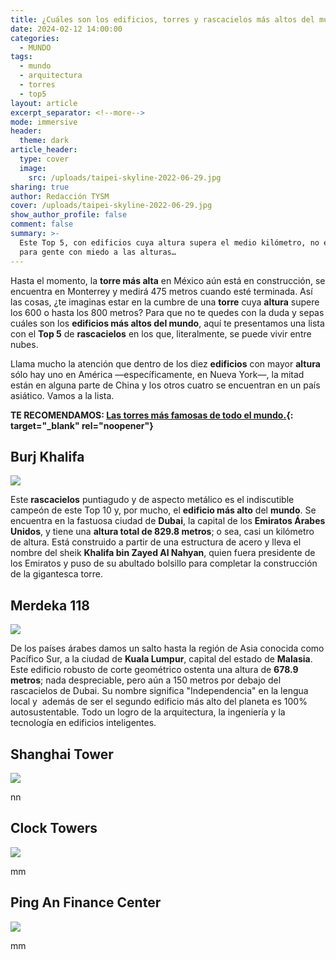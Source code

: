 ```yaml
---
title: ¿Cuáles son los edificios, torres y rascacielos más altos del mundo?
date: 2024-02-12 14:00:00
categories:
  - MUNDO
tags:
  - mundo
  - arquitectura
  - torres
  - top5
layout: article
excerpt_separator: <!--more-->
mode: immersive
header:
  theme: dark
article_header:
  type: cover
  image:
    src: /uploads/taipei-skyline-2022-06-29.jpg
sharing: true
author: Redacción TYSM
cover: /uploads/taipei-skyline-2022-06-29.jpg
show_author_profile: false
comment: false
summary: >-
  Este Top 5, con edificios cuya altura supera el medio kilómetro, no es apto
  para gente con miedo a las alturas…
---
```

Hasta el momento, la **torre más alta** en México aún está en construcción, se encuentra en Monterrey y medirá 475 metros cuando esté terminada. Así las cosas, ¿te imaginas estar en la cumbre de una **torre** cuya **altura** supere los 600 o hasta los 800 metros? Para que no te quedes con la duda y sepas cuáles son los&nbsp;**edificios más altos del mundo**, aquí te presentamos una lista con el **Top 5** de **rascacielos** en los que, literalmente, se puede vivir entre nubes.

Llama mucho la atención que dentro de los diez **edificios** con mayor **altura** sólo hay uno en América —específicamente, en Nueva York—, la mitad están en alguna parte de China y los otros cuatro se encuentran en un país asiático. Vamos a la lista.

**TE RECOMENDAMOS: [Las torres más famosas de todo el mundo.](https://blog.tonoysumariachi.com/mundo/2022/07/28/las-torres-mas-famosas-de-todo-el-mundo.html){: target="_blank" rel="noopener"}**

## Burj Khalifa

![](https://upload.wikimedia.org/wikipedia/en/thumb/9/93/Burj_Khalifa.jpg/585px-Burj_Khalifa.jpg)

Este **rascacielos** puntiagudo y de aspecto metálico es el indiscutible campeón de este Top 10 y, por mucho, el **edificio más alto** del **mundo**. Se encuentra en la fastuosa ciudad de **Dubai**, la capital de los **Emiratos Árabes Unidos**, y tiene una **altura total de 829.8 metros**; o sea, casi un kilómetro de altura. Está construido a partir de una estructura de acero y lleva el nombre del sheik&nbsp;**Khalifa bin Zayed Al Nahyan**, quien fuera presidente de los Emiratos y puso de su abultado bolsillo para completar la construcción de la gigantesca torre.

## Merdeka 118

![](https://upload.wikimedia.org/wikipedia/commons/thumb/e/ec/Views_of_the_Merdeka_118_from_Kuala_Lumpur_Tower.jpg/576px-Views_of_the_Merdeka_118_from_Kuala_Lumpur_Tower.jpg)

De los países árabes damos un salto hasta la región de Asia conocida como Pacífico Sur, a la ciudad de **Kuala Lumpur**, capital del estado de **Malasia**. Este edificio robusto de corte geométrico ostenta una altura de **678\.9 metros**; nada despreciable, pero aún a 150 metros por debajo del rascacielos de Dubai. Su nombre significa "Independencia" en la lengua local y&nbsp; además de ser el segundo edificio más alto del planeta es 100% autosustentable. Todo un logro de la arquitectura, la ingeniería y la tecnología en edificios inteligentes.

## Shanghai Tower

![](https://upload.wikimedia.org/wikipedia/commons/thumb/f/fb/Shanghai_-_Shanghai_Tower_-_0002.jpg/1024px-Shanghai_-_Shanghai_Tower_-_0002.jpg)

nn

## Clock Towers

![](https://upload.wikimedia.org/wikipedia/en/thumb/f/f4/Abraj-al-Bait-Towers.JPG/768px-Abraj-al-Bait-Towers.JPG)

mm

## Ping An Finance Center

![](https://upload.wikimedia.org/wikipedia/commons/thumb/f/f2/Commercial_area_of_futian_to_east2020_%284to3%29.jpg/767px-Commercial_area_of_futian_to_east2020_%284to3%29.jpg)

mm